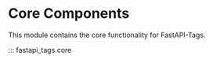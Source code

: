 # Core Components

This module contains the core functionality for FastAPI-Tags.

::: fastapi_tags.core